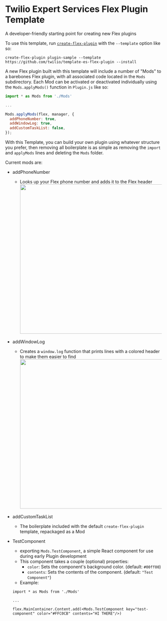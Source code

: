 # Twilio Expert Services Flex Plugin Template
A developer-friendly starting point for creating new Flex plugins

To use this template, run [`create-flex-plugin`](https://github.com/twilio/flex-plugin-builder/tree/master/packages/create-flex-plugin) with the `--template` option like so:
```
create-flex-plugin plugin-sample --template https://github.com/twilio/template-es-flex-plugin --install
```

A new Flex plugin built with this template will include a number of "Mods" to a barebones Flex plugin, with all associated code located in the `Mods` subdirectory. Each Mod can be activated or deactivated individually using the `Mods.applyMods()` function in `Plugin.js` like so:

```javascript
import * as Mods from './Mods'

...

Mods.applyMods(flex, manager, {
  addPhoneNumber: true,
  addWindowLog: true,
  addCustomTaskList: false,
});
```

With this Template, you can build your own plugin using whatever structure you prefer, then removing all boilerplate is as simple as removing the `import` and `applyMods` lines and deleting the `Mods` folder.

Current mods are: 
- addPhoneNumber
  - Looks up your Flex phone number and adds it to the Flex header
    <img src="https://github.com/twilio/template-es-flex-plugin/blob/media/addPhoneNumber.png" width="480">
- addWindowLog
  - Creates a `window.log` function that prints lines with a colored header to make them easier to find
    <img src="https://github.com/twilio/template-es-flex-plugin/blob/media/addWindowLog.png" width="480">
- addCustomTaskList
  - The boilerplate included with the default `create-flex-plugin` template, repackaged as a Mod
- TestComponent
    - exporting `Mods.TestComponent`, a simple React component for use during early Plugin development
    - This component takes a couple (optional) properties:
        - `color`: Sets the component's background color. (default: `#00ff00`)
        - `contents`: Sets the contents of the component. (default: `"Test Component"`)
    - Example:

    ```
    import * as Mods from './Mods'

    ...

    flex.MainContainer.Content.add(<Mods.TestComponent key="test-component" color="#FFC0CB" contents="HI THERE"/>)
    ```
